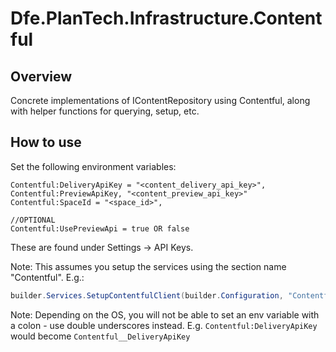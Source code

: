 # Dfe.PlanTech.Infrastructure.Contentful

## Overview

Concrete implementations of IContentRepository using Contentful, along with helper functions for querying, setup, etc.

## How to use

Set the following environment variables:

```plaintext
Contentful:DeliveryApiKey = "<content_delivery_api_key>",
Contentful:PreviewApiKey, "<content_preview_api_key>"
Contentful:SpaceId = "<space_id>",

//OPTIONAL
Contentful:UsePreviewApi = true OR false
```

These are found under Settings -> API Keys.

Note: This assumes you setup the services using the section name "Contentful". E.g.:

```csharp
builder.Services.SetupContentfulClient(builder.Configuration, "Contentful");
```

Note: Depending on the OS, you will not be able to set an env variable with a colon - use double underscores instead. E.g. ```Contentful:DeliveryApiKey``` would become ```Contentful__DeliveryApiKey```
